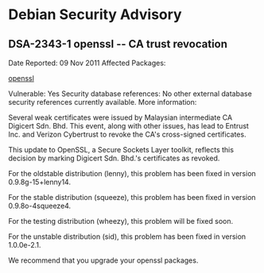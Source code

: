 
Debian Security Advisory
========================


DSA-2343-1 openssl -- CA trust revocation
-----------------------------------------



Date Reported:
09 Nov 2011
Affected Packages:

[openssl](https://packages.debian.org/src:openssl)

Vulnerable:
Yes
Security database references:
No other external database security references currently available.
More information:

Several weak certificates were issued by Malaysian intermediate CA
Digicert Sdn. Bhd. This event, along with other issues, has lead to
Entrust Inc. and Verizon Cybertrust to revoke the CA's cross-signed
certificates.


This update to OpenSSL, a Secure Sockets Layer toolkit, reflects this
decision by marking Digicert Sdn. Bhd.'s certificates as revoked.


For the oldstable distribution (lenny), this problem has been fixed in
version 0.9.8g-15+lenny14.


For the stable distribution (squeeze), this problem has been fixed in
version 0.9.8o-4squeeze4.


For the testing distribution (wheezy), this problem will be fixed soon.


For the unstable distribution (sid), this problem has been fixed in
version 1.0.0e-2.1.


We recommend that you upgrade your openssl packages.





